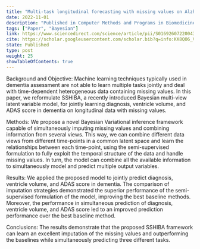 ```yaml
---
title: "Multi-task longitudinal forecasting with missing values on Alzheimer’s Disease"
date: 2022-11-01
description: "Published in Computer Methods and Programs in Biomedicine"
tags: ["Paper", "Bayesian"]
link: https://www.sciencedirect.com/science/article/pii/S0169260722004382
cite: https://scholar.googleusercontent.com/scholar.bib?q=info:KK8QO6_VVXgJ:scholar.google.com/&output=citation&scisdr=ClETHKYVEKGE-K5tag0:AFWwaeYAAAAAZTprcg1NeAG5hFMuYDy0peXFER8&scisig=AFWwaeYAAAAAZTprcs3WQbvfmgIPowfWLxGtlxA&scisf=4&ct=citation&cd=-1&hl=es&scfhb=1
state: Published
type: post
weight: 25
showTableOfContents: true
---
```


Background and Objective: Machine learning techniques typically used in dementia assessment are not able to learn multiple tasks jointly and deal with time-dependent heterogeneous data containing missing values. In this paper, we reformulate SSHIBA, a recently introduced Bayesian multi-view latent variable model, for jointly learning diagnosis, ventricle volume, and ADAS score in dementia on longitudinal data with missing values.

Methods: We propose a novel Bayesian Variational inference framework capable of simultaneously imputing missing values and combining information from several views. This way, we can combine different data views from different time-points in a common latent space and learn the relationships between each time-point, using the semi-supervised formulation to fully exploit the temporal structure of the data and handle missing values. In turn, the model can combine all the available information to simultaneously model and predict multiple output variables.

Results: We applied the proposed model to jointly predict diagnosis, ventricle volume, and ADAS score in dementia. The comparison of imputation strategies demonstrated the superior performance of the semi-supervised formulation of the model, improving the best baseline methods. Moreover, the performance in simultaneous prediction of diagnosis, ventricle volume, and ADAS score led to an improved prediction performance over the best baseline method.

Conclusions: The results demonstrate that the proposed SSHIBA framework can learn an excellent imputation of the missing values and outperforming the baselines while simultaneously predicting three different tasks.